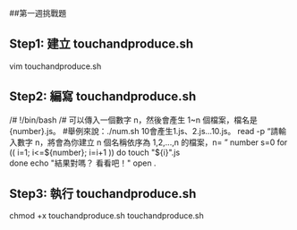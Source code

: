 ##第一週挑戰題

## Step1: 建立 touchandproduce.sh

vim touchandproduce.sh

## Step2: 編寫 touchandproduce.sh

/# !/bin/bash
/# 可以傳入一個數字 n，然後會產生 1~n 個檔案，檔名是 {number}.js。
#舉例來說：./num.sh 10會產生1.js、2.js...10.js。
read -p “請輸入數字 n，將會為你建立 n 個名稱依序為 1,2,...,n 的檔案，n= ” number
s=0
for (( i=1; i<=${number}; i=i+1 ))
do
	touch "${i}".js        
done
echo "結果對嗎？ 看看吧！"
open .


## Step3: 執行 touchandproduce.sh

chmod +x touchandproduce.sh
touchandproduce.sh
